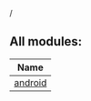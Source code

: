 /



## All modules:  
  
|  Name | 
|---|
| <a name=".ext/android///PointingToDeclaration/"></a>[android](android/index.md)| <a name=".ext/android///PointingToDeclaration/"></a>

